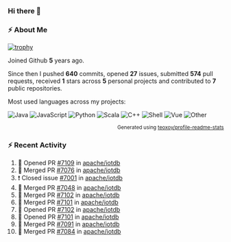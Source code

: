### Hi there 👋

### :zap: About Me

[![trophy](https://github-profile-trophy.vercel.app/?username=HTHou&theme=onedark)](https://github.com/ryo-ma/github-profile-trophy)
   
Joined Github **5** years ago.

Since then I pushed **640** commits, opened **27** issues, submitted **574** pull requests, received **1** stars across **5** personal projects and contributed to **7** public repositories.

Most used languages across my projects:

![Java](https://img.shields.io/static/v1?style=flat-square&label=%E2%A0%80&color=555&labelColor=%23b07219&message=Java%EF%B8%B194.4%25)
![JavaScript](https://img.shields.io/static/v1?style=flat-square&label=%E2%A0%80&color=555&labelColor=%23f1e05a&message=JavaScript%EF%B8%B11.4%25)
![Python](https://img.shields.io/static/v1?style=flat-square&label=%E2%A0%80&color=555&labelColor=%233572A5&message=Python%EF%B8%B10.7%25)
![Scala](https://img.shields.io/static/v1?style=flat-square&label=%E2%A0%80&color=555&labelColor=%23c22d40&message=Scala%EF%B8%B10.6%25)
![C++](https://img.shields.io/static/v1?style=flat-square&label=%E2%A0%80&color=555&labelColor=%23f34b7d&message=C%2B%2B%EF%B8%B10.6%25)
![Shell](https://img.shields.io/static/v1?style=flat-square&label=%E2%A0%80&color=555&labelColor=%2389e051&message=Shell%EF%B8%B10.4%25)
![Vue](https://img.shields.io/static/v1?style=flat-square&label=%E2%A0%80&color=555&labelColor=%2341b883&message=Vue%EF%B8%B10.3%25)
![Other](https://img.shields.io/static/v1?style=flat-square&label=%E2%A0%80&color=555&labelColor=%23ededed&message=Other%EF%B8%B11.2%25)

<p align="right"><sub>Generated using <a href="https://github.com/marketplace/actions/profile-readme-stats">teoxoy/profile-readme-stats</a></sub></p>


<!--![](https://github.com/HTHou/HTHou/blob/output/github-contribution-grid-snake.svg)-->

<!--![Haonan Hou's github stats](https://github-readme-stats.vercel.app/api?username=HTHou&count_private=true&show_icons=true&theme=onedark)-->

<!--![Haonan Hou's wakatime stats](https://github-readme-stats.vercel.app/api/wakatime?username=HTHou&layout=compact&theme=onedark)-->

<!--![Top Langs](https://github-readme-stats.vercel.app/api/top-langs/?username=HTHou&theme=onedark&layout=compact)-->

### :zap: Recent Activity
<!--START_SECTION:activity-->
1. 💪 Opened PR [#7109](https://github.com/apache/iotdb/pull/7109) in [apache/iotdb](https://github.com/apache/iotdb)
2. 🎉 Merged PR [#7076](https://github.com/apache/iotdb/pull/7076) in [apache/iotdb](https://github.com/apache/iotdb)
3. ❗️ Closed issue [#7001](https://github.com/apache/iotdb/issues/7001) in [apache/iotdb](https://github.com/apache/iotdb)
4. 🎉 Merged PR [#7048](https://github.com/apache/iotdb/pull/7048) in [apache/iotdb](https://github.com/apache/iotdb)
5. 🎉 Merged PR [#7102](https://github.com/apache/iotdb/pull/7102) in [apache/iotdb](https://github.com/apache/iotdb)
6. 🎉 Merged PR [#7101](https://github.com/apache/iotdb/pull/7101) in [apache/iotdb](https://github.com/apache/iotdb)
7. 💪 Opened PR [#7102](https://github.com/apache/iotdb/pull/7102) in [apache/iotdb](https://github.com/apache/iotdb)
8. 💪 Opened PR [#7101](https://github.com/apache/iotdb/pull/7101) in [apache/iotdb](https://github.com/apache/iotdb)
9. 🎉 Merged PR [#7091](https://github.com/apache/iotdb/pull/7091) in [apache/iotdb](https://github.com/apache/iotdb)
10. 🎉 Merged PR [#7084](https://github.com/apache/iotdb/pull/7084) in [apache/iotdb](https://github.com/apache/iotdb)
<!--END_SECTION:activity-->

<!--
**HTHou/HTHou** is a ✨ _special_ ✨ repository because its `README.md` (this file) appears on your GitHub profile.

Here are some ideas to get you started:

- 🔭 I’m currently working on ...
- 🌱 I’m currently learning ...
- 👯 I’m looking to collaborate on ...
- 🤔 I’m looking for help with ...
- 💬 Ask me about ...
- 📫 How to reach me: ...
- 😄 Pronouns: ...
- ⚡ Fun fact: ...
-->
